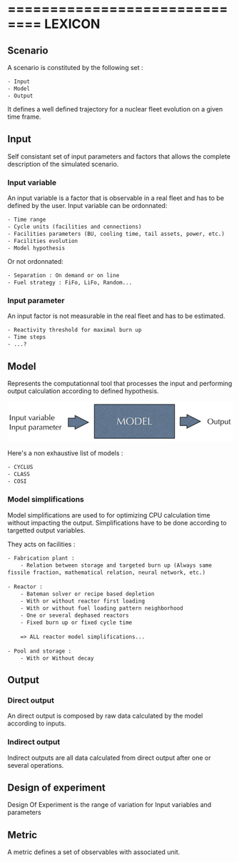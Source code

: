 ==============================
LEXICON
==============================

## Scenario

A scenario is constituted by the following set :

	- Input
	- Model
	- Output

It defines a well defined trajectory for a nuclear fleet evolution on a given time frame.

## Input

Self consistant set of input parameters and factors that allows the complete description of the simulated scenario.

### Input variable

An input variable is a factor that is observable in a real fleet and has to be defined by the user. Input variable can be ordonnated: 

	- Time range
	- Cycle units (facilities and connections)
	- Facilities parameters (BU, cooling time, tail assets, power, etc.)
	- Facilities evolution
	- Model hypothesis

Or not ordonnated:

	- Separation : On demand or on line
	- Fuel strategy : FiFo, LiFo, Random...

### Input parameter

An input factor is not measurable in the real fleet and has to be estimated.

	- Reactivity threshold for maximal burn up
	- Time steps
	- ...?
	
## Model

Represents the computationnal tool that processes the input and performing output calculation according to defined hypothesis. 

![Link between input, model and output](FIG/MODEL.png)

Here's a non exhaustive list of models : 

	- CYCLUS
	- CLASS
	- COSI

### Model simplifications

Model simplifications are used to for optimizing CPU calculation time without impacting the output. Simplifications have to be done according to targetted output variables.

They acts on facilities : 

	- Fabrication plant : 
		- Relation between storage and targeted burn up (Always same fissile fraction, mathematical relation, neural network, etc.)

	- Reactor : 
		- Bateman solver or recipe based depletion
		- With or without reactor first loading 
		- With or without fuel loading pattern neighborhood
		- One or several dephased reactors
		- Fixed burn up or fixed cycle time

		=> ALL reactor model simplifications...

	- Pool and storage : 
		- With or Without decay

## Output

### Direct output

An direct output is composed by raw data calculated by the model according to inputs.

### Indirect output

Indirect outputs are all data calculated from direct output after one or several operations.

## Design of experiment

Design Of Experiment is the range of variation for Input variables and parameters

## Metric

  A metric defines a set of observables with associated unit.





